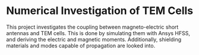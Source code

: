 # Numerical Investigation of TEM Cells
This project investigates the coupling between magneto-electric short antennas and TEM cells. This is done by simulating them with Ansys HFSS, and deriving the electric and magnetic moments. Additionally, shielding materials and modes capable of propagation are looked into.
